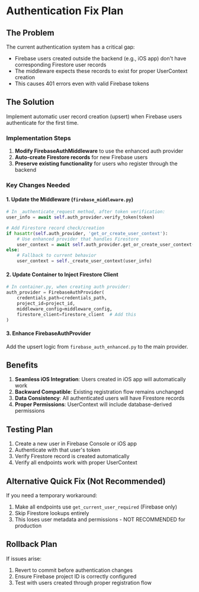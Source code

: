# Authentication Fix Plan

## The Problem

The current authentication system has a critical gap:
- Firebase users created outside the backend (e.g., iOS app) don't have corresponding Firestore user records
- The middleware expects these records to exist for proper UserContext creation
- This causes 401 errors even with valid Firebase tokens

## The Solution

Implement automatic user record creation (upsert) when Firebase users authenticate for the first time.

### Implementation Steps

1. **Modify FirebaseAuthMiddleware** to use the enhanced auth provider
2. **Auto-create Firestore records** for new Firebase users
3. **Preserve existing functionality** for users who register through the backend

### Key Changes Needed

#### 1. Update the Middleware (`firebase_middleware.py`)

```python
# In _authenticate_request method, after token verification:
user_info = await self.auth_provider.verify_token(token)

# Add Firestore record check/creation
if hasattr(self.auth_provider, 'get_or_create_user_context'):
    # Use enhanced provider that handles Firestore
    user_context = await self.auth_provider.get_or_create_user_context(user_info)
else:
    # Fallback to current behavior
    user_context = self._create_user_context(user_info)
```

#### 2. Update Container to Inject Firestore Client

```python
# In container.py, when creating auth provider:
auth_provider = FirebaseAuthProvider(
    credentials_path=credentials_path,
    project_id=project_id,
    middleware_config=middleware_config,
    firestore_client=firestore_client  # Add this
)
```

#### 3. Enhance FirebaseAuthProvider

Add the upsert logic from `firebase_auth_enhanced.py` to the main provider.

## Benefits

1. **Seamless iOS Integration**: Users created in iOS app will automatically work
2. **Backward Compatible**: Existing registration flow remains unchanged
3. **Data Consistency**: All authenticated users will have Firestore records
4. **Proper Permissions**: UserContext will include database-derived permissions

## Testing Plan

1. Create a new user in Firebase Console or iOS app
2. Authenticate with that user's token
3. Verify Firestore record is created automatically
4. Verify all endpoints work with proper UserContext

## Alternative Quick Fix (Not Recommended)

If you need a temporary workaround:
1. Make all endpoints use `get_current_user_required` (Firebase only)
2. Skip Firestore lookups entirely
3. This loses user metadata and permissions - NOT RECOMMENDED for production

## Rollback Plan

If issues arise:
1. Revert to commit before authentication changes
2. Ensure Firebase project ID is correctly configured
3. Test with users created through proper registration flow